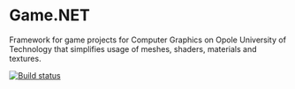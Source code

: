 # Game.NET
Framework for game projects for Computer Graphics on Opole University of Technology
that simplifies usage of meshes, shaders, materials and textures.

[![Build status](https://ci.appveyor.com/api/projects/status/j4hl36spd9ns67nq?svg=true)](https://ci.appveyor.com/project/MrJaqbq/objparsernet)
